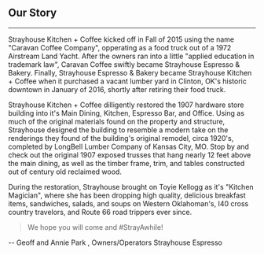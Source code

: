 ## Our Story

---

Strayhouse Kitchen + Coffee kicked off in Fall of 2015 using the name "Caravan Coffee Company", opperating as a food truck out of a 1972 Airstream Land Yacht. After the owners ran into a little "applied education in trademark law", Caravan Coffee swiftly became Strayhouse Espresso & Bakery. 
Finally, Strayhouse Espresso & Bakery became Strayhouse Kitchen + Coffee when it purchased a vacant lumber yard in Clinton, OK's historic downtown in January of 2016, shortly after retiring their food truck. 

Strayhouse Kitchen + Coffee dilligently restored the 1907 hardware store building into it's Main Dining, Kitchen, Espresso Bar, and Office. Using as much of the original materials found on the property and structure, Strayhouse designed the building to resemble a modern take on the renderings they found of the building's original remodel, circa 1920's, completed by LongBell Lumber Company of Kansas City, MO. Stop by and check out the original 1907 exposed trusses that hang nearly 12 feet above the main dining, as well as the timber frame, trim, and tables constructed out of century old reclaimed wood. 

During the restoration, Strayhouse brought on Toyie Kellogg as it's "Kitchen Magician", where she has been dropping high quality, delicious breakfast items, sandwiches, salads, and soups on Western Oklahoman's, I40 cross country travelors, and Route 66 road trippers ever since. 

> We hope you will come and #StrayAwhile!

-- Geoff and Annie Park , Owners/Operators Strayhouse Espresso
